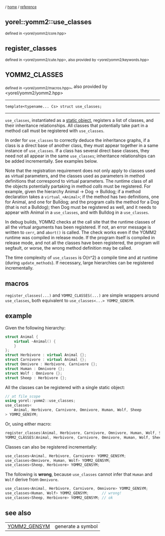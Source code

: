 
<sub>/ [home](/README.md) / [reference](README.md) </sub>
## yorel::yomm2::use_classes
<sub>defined in <yorel/yomm2/core.hpp></sub>
## register_classes
<sub>defined in <yorel/yomm2/cute.hpp>, also provided by
<yorel/yomm2/keywords.hpp></sub>
## YOMM2_CLASSES
<sub>defined in <yorel/yomm2/macros.hpp></sub>, also provided by
<yorel/yomm2/yomm2.hpp>
<!-- -->
---
```
template<typename... Cs> struct use_classes;
```
<!-- -->
---

`use_classes`, instantiated as a [static object](static-object.md), registers
a list of classes, and their inheritance relationships. All classes that
potentially take part in a method call must be registered with `use_classes`.

In order for `use_classes` to correctly deduce the inheritance graphs, if a
class is a direct base of another class, they must appear together in a same
instance of `use_classes`. If a class has several direct base classes, they
need not all appear in the same `use_classes`; inheritance relationships can
be added incrementally. See examples below.

Note that the registration requirement does not only apply to classes used as
virtual parameters, and the classes used as parameters in method definitions
that correspond to virtual parameters. The runtime class of all the objects
potentially partaking in method *calls* must be registered. For example,
given the hierarchy Animal -> Dog -> Bulldog; if a method declaration takes a
`virtual_<Animal>`; if the method has two definitions, one for Animal, and
one for Bulldog; and the program calls the method for a Dog (that is not a
Bulldog); then Dog must be registered as well, and it needs to appear with
Animal in a `use_classes`, and with Bulldog in a `use_classes`.

In debug builds, YOMM2 checks at the call site that the runtime classes of
all the virtual arguments has been registered. If not, an error message is
written to `cerr`, and `abort()` is called. The check works even if the YOMM2
runtime was compiled in release mode. If the program itself is compiled in
release mode, and not all the classes have been registered, the program will
segfault, or worse, the wrong method definition may be called.

The time complexity of `use_classes` is O(n^2) a compile time and at runtime
(during `update_methods`). If necessary, large hierarchies can be registered
incrementally.

## macros

`register_classes(...)`  and `YOMM2_CLASSES(...)` are simple wrappers around
`use_classes`, both equivalent to `use_classes<...> YOMM2_GENSYM`.

## example

Given the following hierarchy:


```c++
struct Animal {
    virtual ~Animal() {
    }
};
struct Herbivore : virtual Animal {};
struct Carnivore : virtual Animal {};
struct Omnivore : Herbivore, Carnivore {};
struct Human : Omnivore {};
struct Wolf : Omnivore {};
struct Sheep : Herbivore {};
```

All the classes can be registered with a single static object:

```c++
// at file scope
using yorel::yomm2::use_classes;
use_classes<
    Animal, Herbivore, Carnivore, Omnivore, Human, Wolf, Sheep
> YOMM2_GENSYM;
```

Or, using either macro:

```c++
register_classes(Animal, Herbivore, Carnivore, Omnivore, Human, Wolf, Sheep);
YOMM2_CLASSES(Animal, Herbivore, Carnivore, Omnivore, Human, Wolf, Sheep);
```

Classes can also be registered incrementally:

```c++
use_classes<Animal, Herbivore, Carnivore> YOMM2_GENSYM;
use_classes<Omnivore, Human, Wolf> YOMM2_GENSYM;
use_classes<Sheep, Herbivore> YOMM2_GENSYM;
```


The following is **wrong**, because `use_classes` cannot infer that `Human`
and `Wolf` derive from `Omnivore`.


```c++
use_classes<Animal, Herbivore, Carnivore, Omnivore> YOMM2_GENSYM;
use_classes<Human, Wolf> YOMM2_GENSYM;      // wrong!
use_classes<Sheep, Herbivore> YOMM2_GENSYM; // ok
```


## see also

|  | |
|---|---|
| [YOMM2_GENSYM](YOMM2_GENSYM.md) | generate a symbol





